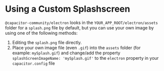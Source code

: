 # Using a Custom Splashscreen

`@capacitor-community/electron` looks in the `YOUR_APP_ROOT/electron/assets` folder for a `splash.png` file by default, but you can use your own image by using one of the following methods:

1. Editing the `splash.png` file directly.
2. Place your own image file (even `.gif`) into the `assets` folder (for example: `mySplash.gif`) and change/add the property `splashScreenImageName: 'mySplash.gif'` to the `electron` property in your `capacitor.config` file
